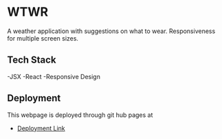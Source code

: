 # WTWR

A weather application with suggestions on what to wear. Responsiveness for multiple screen sizes.

## Tech Stack

-JSX
-React
-Responsive Design

## Deployment

This webpage is deployed through git hub pages at

- [Deployment Link](https://brandon7495.github.io/)
